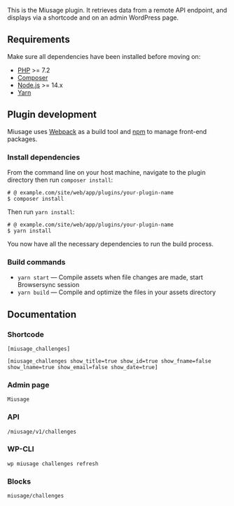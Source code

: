 This is the Miusage plugin. It retrieves data from a remote API endpoint, and displays via a shortcode and on an admin WordPress page.

## Requirements

Make sure all dependencies have been installed before moving on:

* [PHP](http://php.net/manual/en/install.php) >= 7.2
* [Composer](https://getcomposer.org/download/)
* [Node.js](http://nodejs.org/) >= 14.x
* [Yarn](https://yarnpkg.com/en/docs/install)

## Plugin development

Miusage uses [Webpack](https://webpack.github.io/) as a build tool and [npm](https://www.npmjs.com/) to manage front-end packages.

### Install dependencies

From the command line on your host machine, navigate to the plugin directory then run `composer install`:

```shell
# @ example.com/site/web/app/plugins/your-plugin-name
$ composer install
```

Then run `yarn install`:

```shell
# @ example.com/site/web/app/plugins/your-plugin-name
$ yarn install
```

You now have all the necessary dependencies to run the build process.

### Build commands

* `yarn start` — Compile assets when file changes are made, start Browsersync session
* `yarn build` — Compile and optimize the files in your assets directory

## Documentation

### Shortcode

    [miusage_challenges]

    [miusage_challenges show_title=true show_id=true show_fname=false show_lname=true show_email=false show_date=true]

### Admin page

    Miusage

### API

    /miusage/v1/challenges

### WP-CLI

    wp miusage challenges refresh

### Blocks

    miusage/challenges
